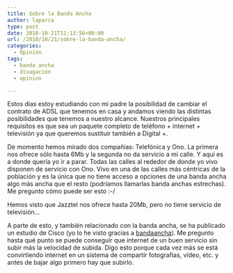 ```yaml
---
title: Sobre la Banda Ancha
author: laparca
type: post
date: 2010-10-21T11:13:56+00:00
url: /2010/10/21/sobre-la-banda-ancha/
categories:
  - Opinión
tags:
  - banda ancha
  - divagación
  - opinion

---
```

Estos días estoy estudiando con mi padre la posibilidad de cambiar el contrato de ADSL que tenemos en casa y andamos viendo las distintas posibilidades que tenemos a nuestro alcance. Nuestros principales requisitos es que sea un paquete completo de teléfono + internet + televisión ya que queremos sustituir también a Digital +.

De momento hemos mirado dos compañías: Telefónica y Ono. La primera nos ofrece sólo hasta 6Mb y la segunda no da servicio a mi calle. Y aquí es a donde quería yo ir a parar. Todas las calles al rededor de donde yo vivo disponen de servicio con Ono. Vivo en una de las calles más céntricas de la población y es la única que no tiene acceso a opciones de una banda ancha algo más ancha que el resto (podríamos llamarlas banda anchas estrechas). Me pregunto cómo puede ser esto :-/

Hemos visto que Jazztel nos ofrece hasta 20Mb, pero no tiene servicio de televisión&#8230;

A parte de esto, y también relacionado con la banda ancha, se ha publicado un estudio de Cisco (yo lo he visto gracias a <a title="Artículo en Banda Ancha sobre el estudio de Cisco sobre el uso de Internet en España" href="http://bandaancha.eu/articulo/7543/hogar-medio-necesita-conexion-18-mbps-consume-500-gb-mes-segun-cisco" target="_blank">bandaancha</a>). Me pregunto hasta qué punto se puede conseguir que internet de un buen servicio sin subir más la velocidad de subida. Digo esto porque cada vez más se está convirtiendo internet en un sistema de compartir fotografías, vídeo, etc. y antes de bajar algo primero hay que subirlo.